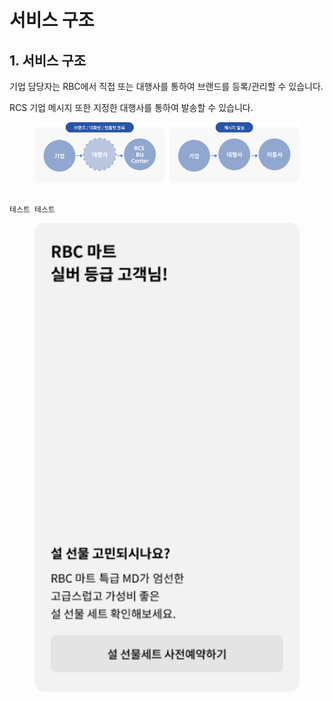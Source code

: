 # 서비스 구조

## 1. 서비스 구조

기업 담당자는 RBC에서 직접 또는 대행사를 통하여 브랜드를 등록/관리할 수 있습니다.

RCS 기업 메시지 또한 지정한 대행사를 통하여 발송할 수 있습니다.

<figure><img src="../.gitbook/assets/feature_company_msg_01.5a5bed2b.png" alt=""><figcaption></figcaption></figure>

```

테스트 테스트

```

<figure><img src="../.gitbook/assets/feature_company_msg_02.03e25ea1.png" alt=""><figcaption></figcaption></figure>

